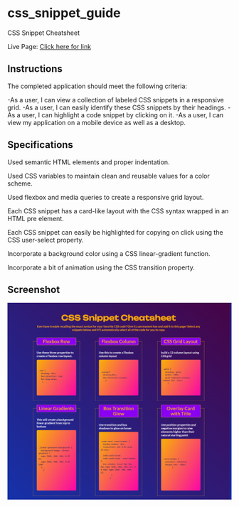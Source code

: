 # css_snippet_guide
CSS Snippet Cheatsheet

Live Page: [Click here for link](https://cyphernyx.github.io/css_snippet_guide/)

## Instructions
The completed application should meet the following criteria:

-As a user, I can view a collection of labeled CSS snippets in a responsive grid.
-As a user, I can easily identify these CSS snippets by their headings.
-As a user, I can highlight a code snippet by clicking on it.
-As a user, I can view my application on a mobile device as well as a desktop.

## Specifications
Used semantic HTML elements and proper indentation.

Used CSS variables to maintain clean and reusable values for a color scheme.

Used flexbox and media queries to create a responsive grid layout.

Each CSS snippet has a card-like layout with the CSS syntax wrapped in an HTML pre element.

Each CSS snippet can easily be highlighted for copying on click using the CSS user-select property.

Incorporate a background color using a CSS linear-gradient function.

Incorporate a bit of animation using the CSS transition property.

## Screenshot

![page screenshot](./assets/github-io-css-cheatsheet.png)